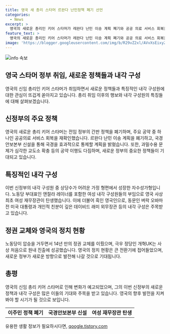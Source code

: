 ```yaml
---
title: 영국 새 총리 스타머 르완다 난민정책 폐기 선언
categories:
  - News
excerpt: >
  영국의 새로운 총리인 키어 스타머가 레완다 난민 이송 계획 폐기와 공공 의료 서비스 회복을 약속하며 취임한 소식입니다. 노동당의 흙수저 출신의 여성 내각 구성원들과 함께한 스타머 총리의 결정은 주목받고 있습니다. 스타머는 전 정부의 르완다 정책을 무효화하고 국경안보본부를 신설해 국경을 더 효과적으로 통제하겠다는 계획을 발표했습니다. 함께하여, NHS의 회복과 교도소 확충 등의 공약 이행을 다짐했습니다.
feature_text: >
  영국의 새로운 총리인 키어 스타머가 레완다 난민 이송 계획 폐기와 공공 의료 서비스 회복을 약속하며 취임한 소식입니다. 노동당의 흙수저 출신의 여성 내각 구성원들과 함께한 스타머 총리의 결정은 주목받고 있습니다. 스타머는 전 정부의 르완다 정책을 무효화하고 국경안보본부를 신설해 국경을 더 효과적으로 통제하겠다는 계획을 발표했습니다. 함께하여, NHS의 회복과 교도소 확충 등의 공약 이행을 다짐했습니다.
image: 'https://blogger.googleusercontent.com/img/b/R29vZ2xl/AVvXsEixyZcFfHzMRdzZMjFBmAUKJYCLCGyLL1o632UiGVXcaFdKo_bkvkuCioo0uUKlGfBVcT3P84aROyZIXSBEx3Aw5nCQ3pTgDom1WDC4m8eifvWiAmWEEVb4x6G_l8C0QH225ldMjyaFvpxGEBGNO37VmDTDMHGhJPq73UglMfDca1-0aw/s1600/blogspot.png'
---
```


<p><img src="https://blogger.googleusercontent.com/img/b/R29vZ2xl/AVvXsEixyZcFfHzMRdzZMjFBmAUKJYCLCGyLL1o632UiGVXcaFdKo_bkvkuCioo0uUKlGfBVcT3P84aROyZIXSBEx3Aw5nCQ3pTgDom1WDC4m8eifvWiAmWEEVb4x6G_l8C0QH225ldMjyaFvpxGEBGNO37VmDTDMHGhJPq73UglMfDca1-0aw/s1600/blogspot.png" alt="info 속보" /></p>

<h2 data-ke-size="size26">영국 스타머 정부 취임, 새로운 정책들과 내각 구성</h2>

<p data-ke-size="size16">영국의 신임 총리인 키어 스타머가 취임하면서 새로운 정책들과 특징적인 내각 구성원에 대한 관심이 뜨겁게 쏟아지고 있습니다. 총리 취임 이후의 행보와 내각 구성원의 특징들에 대해 살펴보겠습니다.</p>

<h2 data-ke-size="size24">신정부의 주요 정책</h2>

<p data-ke-size="size16">영국의 새로운 총리 키어 스타머는 전임 정부의 간판 정책을 폐기하며, 주요 공약 중 하나인 공공의료 서비스 회복을 재확인했습니다. 르완다 난민 이송 계획을 폐기하고, 국경안보본부 신설을 통해 국경을 효과적으로 통제할 계획을 밝혔습니다. 또한, 과밀수용 문제가 심각한 교도소 확충 등의 공약 이행도 다짐하며, 새로운 정부의 중요한 정책들이 기대되고 있습니다.</p>

<h2 data-ke-size="size24">특징적인 내각 구성</h2>

<p data-ke-size="size16">이번 신정부의 내각 구성원 중 상당수가 어려운 가정 형편에서 성장한 자수성가형입니다. 노동당 부대표인 앤절라 레이너를 포함한 여성 내각 구성원들의 부임으로 영국 사상 최초 여성 재무장관이 탄생했습니다. 이에 더불어 흑인 영국인으로, 동문인 버락 오바마 전 미국 대통령과 개인적 친분이 깊은 데이비드 래미 외무장관 등의 내각 구성은 주목받고 있습니다.</p>

<h2 data-ke-size="size24">정권 교체와 영국의 정치 현황</h2>

<p data-ke-size="size16">노동당이 압승을 거두면서 14년 만의 정권 교체를 이뤘으며, 극우 정당인 개혁UK는 사상 처음으로 원내 진출에 성공했습니다. 영국의 정치 현황은 큰 전환기에 접어들었으며, 새로운 정부가 새로운 방향으로 발전해 나갈 것으로 기대됩니다.</p>

<h2 data-ke-size="size24">총평</h2>

<p data-ke-size="size16">영국의 신임 총리 키어 스타머로 인해 변화가 예고되었으며, 그의 이번 신정부의 새로운 정책과 내각 구성은 많은 이들의 기대와 주목을 받고 있습니다. 영국의 향후 발전을 지켜봐야 할 시기가 될 것으로 보입니다.</p>

<table>
    <tbody>
        <tr>
            <td style="text-align: center; height: 17px;"><b>이주민 정책 폐기</b></td>
            <td style="text-align: center; height: 17px;"><b>국경안보본부 신설</b></td>
            <td style="text-align: center; height: 17px;"><b>여성 재무장관 탄생</b></td>
        </tr>
    </tbody>
</table>
유용한 생활 정보가 필요하시다면, <a href="https://qoogle.tistory.com" rel="dofollow">qoogle.tistory.com</a>



